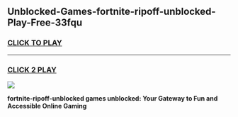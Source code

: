 
## Unblocked-Games-fortnite-ripoff-unblocked-Play-Free-33fqu
<h3>
<a href="https://premium76.site?title=fortnite-ripoff-unblocked&ref=12A">CLICK TO PLAY</a></h3>
<hr>

<h3>
<a href="https://premium76.site?title=fortnite-ripoff-unblocked&ref=12A">CLICK 2 PLAY</a>
  
</h3>

<a href="https://premium76.site?title=fortnite-ripoff-unblocked&ref=12A"><img src="https://clearcache.store/games.png"></a>


**fortnite-ripoff-unblocked games unblocked: Your Gateway to Fun and Accessible Online Gaming**
